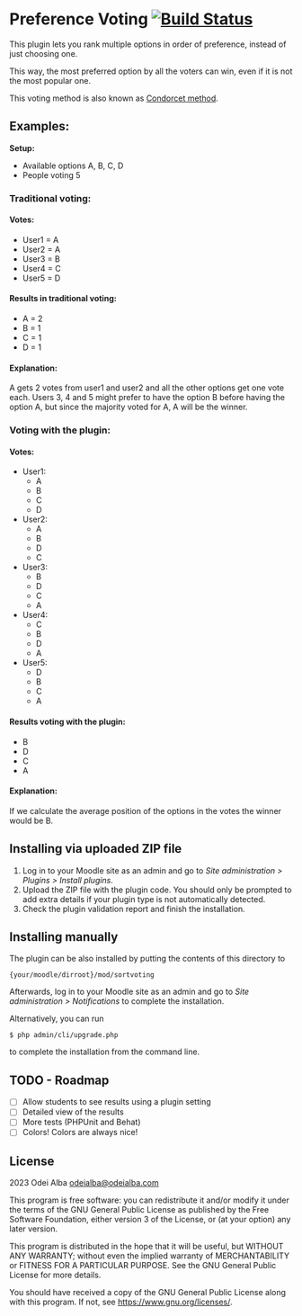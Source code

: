 # Preference Voting [![Build Status](https://github.com/odeialba/moodle-mod_sortvoting/workflows/Moodle%20Plugin%20CI/badge.svg)](https://github.com/odeialba/moodle-mod_sortvoting/actions)

This plugin lets you rank multiple options in order of preference, instead of just choosing one.

This way, the most preferred option by all the voters can win, even if it is not the most popular one.

This voting method is also known as [Condorcet method](https://en.wikipedia.org/wiki/Condorcet_method).

## Examples:
**Setup:**
- Available options A, B, C, D
- People voting 5

### Traditional voting:

#### Votes:

- User1 = A
- User2 = A
- User3 = B
- User4 = C
- User5 = D

#### Results in traditional voting:

- A = 2
- B = 1
- C = 1
- D = 1

#### Explanation:

A gets 2 votes from user1 and user2 and all the other options get one vote each. Users 3, 4 and 5 might prefer to have the option B before having the option A, but since the majority voted for A, A will be the winner.

### Voting with the plugin:

#### Votes:

- User1:
    - A
    - B
    - C
    - D
- User2:
    - A
    - B
    - D
    - C
- User3:
    - B
    - D
    - C
    - A
- User4:
    - C
    - B
    - D
    - A
- User5:
    - D
    - B
    - C
    - A

#### Results voting with the plugin:

- B
- D
- C
- A

#### Explanation:

If we calculate the average position of the options in the votes the winner would be B.



## Installing via uploaded ZIP file

1. Log in to your Moodle site as an admin and go to _Site administration >
   Plugins > Install plugins_.
2. Upload the ZIP file with the plugin code. You should only be prompted to add
   extra details if your plugin type is not automatically detected.
3. Check the plugin validation report and finish the installation.

## Installing manually

The plugin can be also installed by putting the contents of this directory to

    {your/moodle/dirroot}/mod/sortvoting

Afterwards, log in to your Moodle site as an admin and go to _Site administration >
Notifications_ to complete the installation.

Alternatively, you can run

    $ php admin/cli/upgrade.php

to complete the installation from the command line.

## TODO - Roadmap

- [ ] Allow students to see results using a plugin setting
- [ ] Detailed view of the results
- [ ] More tests (PHPUnit and Behat)
- [ ] Colors! Colors are always nice!

## License

2023 Odei Alba <odeialba@odeialba.com>

This program is free software: you can redistribute it and/or modify it under
the terms of the GNU General Public License as published by the Free Software
Foundation, either version 3 of the License, or (at your option) any later
version.

This program is distributed in the hope that it will be useful, but WITHOUT ANY
WARRANTY; without even the implied warranty of MERCHANTABILITY or FITNESS FOR A
PARTICULAR PURPOSE.  See the GNU General Public License for more details.

You should have received a copy of the GNU General Public License along with
this program.  If not, see <https://www.gnu.org/licenses/>.
